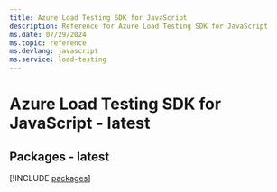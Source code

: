 ```yaml
---
title: Azure Load Testing SDK for JavaScript
description: Reference for Azure Load Testing SDK for JavaScript
ms.date: 07/29/2024
ms.topic: reference
ms.devlang: javascript
ms.service: load-testing
---
```

# Azure Load Testing SDK for JavaScript - latest
## Packages - latest
[!INCLUDE [packages](load-testing-index.md)]
